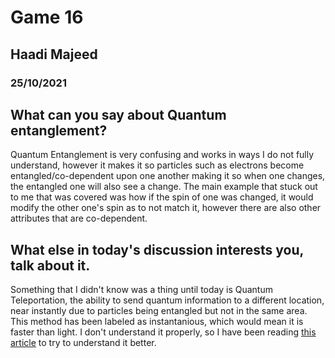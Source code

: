 # Game 16
## Haadi Majeed
### 25/10/2021
## What can you say about Quantum entanglement?

Quantum Entanglement is very confusing and works in ways I do not fully understand, however it makes it so particles such as electrons become entangled/co-dependent upon one another making it so when one changes, the entangled one will also see a change. The main example that stuck out to me that was covered was how if the spin of one was changed, it would modify the other one's spin as to not match it, however there are also other attributes that are co-dependent.  
 

## What else in today's discussion interests you, talk about it.

Something that I didn't know was a thing until today is Quantum Teleportation, the ability to send quantum information to a different location, near instantly due to particles being entangled but not in the same area. This method has been labeled as instantanious, which would mean it is faster than light. I don't understand it properly, so I have been reading [this article](https://www.nature.com/articles/nature.2017.22321) to try to understand it better. 